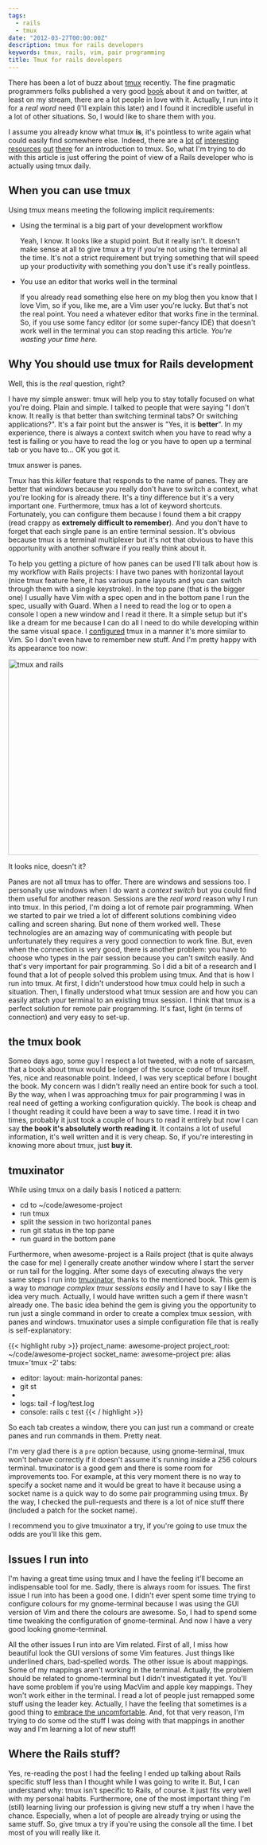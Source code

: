 ```yaml
---
tags:
  - rails
  - tmux
date: "2012-03-27T00:00:00Z"
description: tmux for rails developers
keywords: tmux, rails, vim, pair programming
title: Tmux for rails developers
---
```


There has been a lot of buzz about [tmux](http://tmux.sourceforge.net/)
recently. The fine pragmatic programmers folks published a very good
[book](http://pragprog.com/book/bhtmux/tmux) about it and on twitter, at least
on my stream, there are a lot people in love with it. Actually, I run into it
for a _real word_ need (I'll explain this later) and I found it incredible
useful in a lot of other situations. So, I would like to share them with you.

I assume you already know what tmux **is**, it's pointless to write again what
could easily find somewhere else. Indeed, there are a
[lot](http://blog.hawkhost.com/2010/06/28/tmux-the-terminal-multiplexer/)
[of](http://blog.hawkhost.com/2010/07/02/tmux-%E2%80%93-the-terminal-multiplexer-part-2/)
[interesting](http://blog.hawkhost.com/2010/07/02/tmux-%E2%80%93-the-terminal-multiplexer-part-2/)
[resources](http://mutelight.org/articles/practical-tmux)
[out](http://robots.thoughtbot.com/post/2641409235/a-tmux-crash-course)
[there](http://robots.thoughtbot.com/post/2166174647/love-hate-tmux) for an
introduction to tmux. So, what I'm trying to do with this article is just
offering the point of view of a Rails developer who is actually using tmux
daily.

## When you can use tmux

Using tmux means meeting the following implicit requirements:

- Using the terminal is a big part of your development workflow

  Yeah, I know. It looks like a stupid point. But it really isn't. It doesn't
  make sense at all to give tmux a try if you're not using the terminal all
  the time. It's not a strict requirement but trying something that will speed
  up your productivity with something you don't use it's really pointless.

- You use an editor that works well in the terminal

  If you already read something else here on my blog then you know that I love
  Vim, so if you, like me, are a Vim user you're lucky. But that's not the
  real point. You need a whatever editor that works fine in the terminal. So,
  if you use some fancy editor (or some super-fancy IDE) that doesn't work
  well in the terminal you can stop reading this article. _You're wasting your
  time here._

## Why You should use tmux for Rails development

Well, this is the _real_ question, right?

I have my simple answer: tmux will help you to stay totally focused on what
you're doing. Plain and simple. I talked to people that were saying "I don't
know. It really is that better than switching terminal tabs? Or switching
applications?". It's a fair point but the answer is "Yes, it is **better**".
In my experience, there is always a context switch when you have to read why a
test is failing or you have to read the log or you have to open up a terminal
tab or you have to... OK you got it.

tmux answer is panes.

Tmux has this _killer_ feature that responds to the name of panes. They are
better that windows because you really don't have to switch a context, what
you're looking for is already there. It's a tiny difference but it's a very
important one. Furthermore, tmux has a lot of keyword shortcuts. Fortunately,
you can configure them because I found them a bit crappy (read crappy as
**extremely difficult to remember**). And you don't have to forget that each
single pane is an entire terminal session. It's obvious because tmux is a
terminal multiplexer but it's not that obvious to have this opportunity with
another software if you really think about it.

To help you getting a picture of how panes can be used I'll talk about how is
my workflow with Rails projects: I have two panes with horizontal layout (nice
tmux feature here, it has various pane layouts and you can switch through them
with a single keystroke). In the top pane (that is the bigger one) I usually
have Vim with a spec open and in the bottom pane I run the spec, usually with
Guard. When a I need to read the log or to open a console I open a new window
and I read it there. It a simple setup but it's like a dream for me because I
can do all I need to do while developing within the same visual space. I
[configured](https://github.com/lucapette/dotfiles/blob/master/tmux.conf) tmux
in a manner it's more similar to Vim. So I don't even have to remember new
stuff. And I'm pretty happy with its appearance too now:

<a href="/img/tmux-and-rails.png" target='_blank'>
  <img src="/img/tmux-and-rails.png" width="700" height="394" alt="tmux and rails" />
</a>

It looks nice, doesn't it?

Panes are not all tmux has to offer. There are windows and sessions too. I
personally use windows when I do want a _context switch_ but you could find
them useful for another reason. Sessions are the _real word_ reason why I run
into tmux. In this period, I'm doing a lot of remote pair programming. When
we started to pair we tried a lot of different solutions combining video
calling and screen sharing. But none of them worked well. These technologies
are an amazing way of communicating with people but unfortunately they
requires a very good connection to work fine. But, even when the connection is
very good, there is another problem: you have to choose who types in the pair
session because you can't switch easily. And that's very important for pair
programming. So I did a bit of a research and I found that a lot of people
solved this problem using tmux. And that is how I run into tmux. At first, I
didn't understood how tmux could help in such a situation. Then, I finally
understood what tmux session are and how you can easily attach your terminal
to an existing tmux session. I think that tmux is a perfect solution for
remote pair programming. It's fast, light (in terms of connection) and very
easy to set-up.

## the tmux book

Someo days ago, some guy I respect a lot tweeted, with a note of sarcasm, that
a book about tmux would be longer of the source code of tmux itself. Yes, nice
and reasonable point. Indeed, I was very sceptical before I bought the book.
My concern was I didn't really need an entire book for such a tool. By the
way, when I was approaching tmux for pair programming I was in real need of
getting a working configuration quickly. The book is cheap and I thought
reading it could have been a way to save time. I read it in two times,
probably it just took a couple of hours to read it entirely but now I can say
**the book it's absolutely worth reading it**. It contains a lot of useful
information, it's well written and it is very cheap. So, if you're interesting
in knowing more about tmux, just **buy it**.

## tmuxinator

While using tmux on a daily basis I noticed a pattern:

- cd to ~/code/awesome-project
- run tmux
- split the session in two horizontal panes
- run git status in the top pane
- run guard in the bottom pane

Furthermore, when awesome-project is a Rails project (that is quite always the
case for me) I generally create another window where I start the server or run
tail for the logging. After some days of executing always the very same steps
I run into [tmuxinator](https://github.com/aziz/tmuxinator), thanks to the
mentioned book. This gem is a way to _manage complex tmux sessions easily_ and
I have to say I like the idea very much. Actually, I would have written such a
gem if there wasn't already one. The basic idea behind the gem is giving you
the opportunity to run just a single command in order to create a complex tmux
session, with panes and windows. tmuxinator uses a simple configuration file
that is really is self-explanatory:

{{< highlight ruby >}}
project_name: awesome-project
project_root: ~/code/awesome-project
socket_name: awesome-project
pre: alias tmux='tmux -2'
tabs:

- editor:
  layout: main-horizontal
  panes:
- git st
-
- logs: tail -f log/test.log
- console: rails c test
  {{< / highlight >}}

So each tab creates a window, there you can just run a command or create panes
and run commands in them. Pretty neat.

I'm very glad there is a `pre` option because, using gnome-terminal, tmux
won't behave correctly if it doesn't assume it's running inside a 256 colours
terminal. tmuxinator is a good gem and there is some room for improvements
too. For example, at this very moment there is no way to specify a socket
name and it would be great to have it because using a socket name is a quick
way to do some pair programming using tmux. By the way, I checked the
pull-requests and there is a lot of nice stuff there (included a patch for the
socket name).

I recommend you to give tmuxinator a try, if you're going to use tmux the odds
are you'll like this gem.

## Issues I run into

I'm having a great time using tmux and I have the feeling it'll become an
indispensable tool for me. Sadly, there is always room for issues. The first
issue I run into has been a good one. I didn't ever spent some time trying to
configure colours for my gnome-terminal because I was using the GUI version of
Vim and there the colours are awesome. So, I had to spend some time tweaking
the configuration of gnome-terminal. And now I have a very good looking
gnome-terminal.

All the other issues I run into are Vim related. First of all, I miss how
beautiful look the GUI versions of some Vim features. Just things like
underlined chars, bad-spelled words. The other issue is about mappings. Some
of my mappings aren't working in the terminal. Actually, the problem should be
related to gnome-terminal but I didn't investigated it yet. You'll have some
problem if you're using MacVim and apple key mappings. They won't work either
in the terminal. I read a lot of people just remapped some stuff using the
leader key. Actually, I have the feeling that sometimes is a good thing to
[embrace the
uncomfortable](http://matt.might.net/articles/programmers-resolutions/). And,
fot that very reason, I'm trying to do some od the stuff I was doing with that
mappings in another way and I'm learning a lot of new stuff!

## Where the Rails stuff?

Yes, re-reading the post I had the feeling I ended up talking about Rails
specific stuff less than I thought while I was going to write it. But, I can
understand why: tmux isn't specific to Rails, of course. It just fits very
well with my personal habits. Furthermore, one of the most important thing I'm
(still) learning living our profession is giving new stuff a try when I have
the chance. Especially, when a lot of people are already trying or using the
same stuff. So, give tmux a try if you're using the console all the time. I
bet most of you will really like it.
